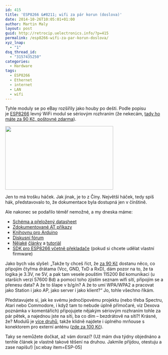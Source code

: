 ```yaml
---
id: 415
title: 'ESP8266 &#8211; wifi za pár korun (doslova)'
date: 2014-10-26T10:05:01+01:00
author: Martin Maly
layout: post
guid: http://retrocip.uelectronics.info/?p=415
permalink: /esp8266-wifi-za-par-korun-doslova/
xyz_lnap:
  - "1"
dsq_thread_id:
  - "3157435250"
categories:
  - Hardware
tags:
  - ESP8266
  - Ethernet
  - internet
  - LAN
  - wifi
---
```

Tyhle moduly se po eBay rozšířily jako houby po dešti. Podle popisu je <a href="http://esp8266.cz" target="_self">ESP8266</a><img style="text-decoration: none; border: 0; padding: 0; margin: 0;" src="http://rover.ebay.com/roverimp/1/711-53200-19255-0/1?ff3=9&pub=5575085282&toolid=10001&campid=5337592372&customid=&uq=ESP8266&mpt=[CACHEBUSTER]" alt="" /> levný WiFi modul se sériovým rozhraním (že nekecám, [tady ho máte za 90 Kč, poštovné zdarma](http://rover.ebay.com/rover/1/711-53200-19255-0/1?icep_ff3=2&pub=5575085282&toolid=10001&campid=5337592372&customid=&icep_item=181524343824&ipn=psmain&icep_vectorid=229466&kwid=902099&mtid=824&kw=lg)).

<img loading="lazy" class="aligncenter wp-image-416 size-full" src="http://retrocip.uelectronics.info/wp-content/uploads/sites/6/2014/10/ESP8266-e1414314282119.jpg" alt="" width="344" height="202" /> 

Jen to má trošku háček. Jak jinak, je to z Číny. Největší háček, tedy spíš hák, představovalo to, že dokumentace byla dostupná jen v čínštině.

Ale nakonec se podařilo téměř nemožné, a my dneska máme:

  * [Schéma a přeložený datasheet](https://nurdspace.nl/ESP8266)
  * [Zdokumentované AT příkazy](http://www.electrodragon.com/w/Wi07c)
  * [Knihovnu pro Arduino](https://hackaday.io/project/2879-ESP8266-WiFi-Module-Library)
  * [Diskusní fórum](http://www.esp8266.com/index.php)
  * [Nějaké](http://rayshobby.net/?p=9734) [články](http://www.cnx-software.com/2014/08/28/esp8266-wifi-serial-module-costs-just-5/) a [tutoriál](https://www.zybuluo.com/kfihihc/note/31135)
  * [SDK pro ESP8266 včetně překladače](http://bbs.espressif.com/viewforum.php?f=12) (pokud si chcete udělat vlastní firmware)

Jako bych vás slyšel: &#8222;Takže ty chceš říct, že [za 90 Kč](http://rover.ebay.com/rover/1/711-53200-19255-0/1?icep_ff3=2&pub=5575085282&toolid=10001&campid=5337592372&customid=&icep_item=181524343824&ipn=psmain&icep_vectorid=229466&kwid=902099&mtid=824&kw=lg) dostanu něco, co připojím čtyřma drátama (Vcc, GND, TxD a RxD), dám pozor na to, že ta logika je 3.3V, ne 5V, a pak tam vesele pouštím 115200 Bd komunikaci (u starších verzí 57600 Bd) a pomocí toho zjistím seznam wifi sítí, připojím se a přenesu data? A že to šlape v b/g/n? A že to umí WPA/WPA2 a pracovat jako Station i jako AP, jako server i jako klient?&#8220; Jo, tohle všechno říkám.

Představujete si, jak ke svému jednočipovému projektu (nebo třeba Spectru, Atari nebo Commodore, i když tam to nebude úplně přímočaré, viz Dexova poznámka v komentářích) připojujete nějakým sériovým rozhraním tohle za pár pětek, a najednou jste na síti, ba co dím &#8211; bezdrátově na síti?! Krásné, že? Modulů je [více druhů](http://tminusarduino.blogspot.cz/2014/09/experimenting-with-esp8266-5-wifi-module.html), takže klidně najdete i úplného mrňouse s konektorem pro externí anténu ([zde za 100 Kč](http://rover.ebay.com/rover/1/711-53200-19255-0/1?icep_ff3=2&pub=5575085282&toolid=10001&campid=5337592372&customid=&icep_item=181528782672&ipn=psmain&icep_vectorid=229466&kwid=902099&mtid=824&kw=lg)).

Taky se nemůžete dočkat, až vám dorazí? (Už mám dva týdny objednáno a tenhle článek je vlastně takové těšení na druhou. Jakmile přijdou, otestuju a zase napíšu!) [sc:ebay item=ESP-05]